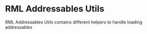# RML Addressables Utils
 RML Addressables Utils contains different helpers to handle loading addressables
